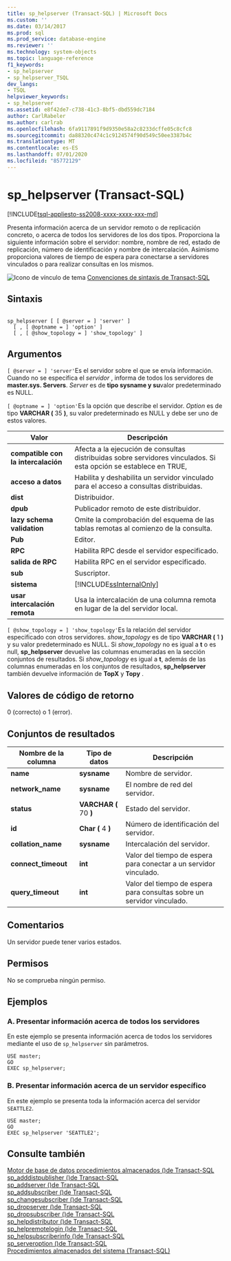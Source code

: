 ```yaml
---
title: sp_helpserver (Transact-SQL) | Microsoft Docs
ms.custom: ''
ms.date: 03/14/2017
ms.prod: sql
ms.prod_service: database-engine
ms.reviewer: ''
ms.technology: system-objects
ms.topic: language-reference
f1_keywords:
- sp_helpserver
- sp_helpserver_TSQL
dev_langs:
- TSQL
helpviewer_keywords:
- sp_helpserver
ms.assetid: e8f42de7-c738-41c3-8bf5-dbd559dc7184
author: CarlRabeler
ms.author: carlrab
ms.openlocfilehash: 6fa9117891f9d9350e58a2c8233dcffe05c8cfc8
ms.sourcegitcommit: da88320c474c1c9124574f90d549c50ee3387b4c
ms.translationtype: MT
ms.contentlocale: es-ES
ms.lasthandoff: 07/01/2020
ms.locfileid: "85772129"
---
```

# <a name="sp_helpserver-transact-sql"></a>sp_helpserver (Transact-SQL)
[!INCLUDE[tsql-appliesto-ss2008-xxxx-xxxx-xxx-md](../../includes/applies-to-version/sqlserver.md)]

  Presenta información acerca de un servidor remoto o de replicación concreto, o acerca de todos los servidores de los dos tipos. Proporciona la siguiente información sobre el servidor: nombre, nombre de red, estado de replicación, número de identificación y nombre de intercalación. Asimismo proporciona valores de tiempo de espera para conectarse a servidores vinculados o para realizar consultas en los mismos.  
  
 ![Icono de vínculo de tema](../../database-engine/configure-windows/media/topic-link.gif "Icono de vínculo de tema") [Convenciones de sintaxis de Transact-SQL](../../t-sql/language-elements/transact-sql-syntax-conventions-transact-sql.md)  
  
## <a name="syntax"></a>Sintaxis  
  
```  
  
sp_helpserver [ [ @server = ] 'server' ]   
  [ , [ @optname = ] 'option' ]   
  [ , [ @show_topology = ] 'show_topology' ]  
```  
  
## <a name="arguments"></a>Argumentos  
`[ @server = ] 'server'`Es el servidor sobre el que se envía información. Cuando no se especifica el *servidor* , informa de todos los servidores de **master.sys. Servers**. *Server* es de **tipo sysname y su**valor predeterminado es NULL.  
  
`[ @optname = ] 'option'`Es la opción que describe el servidor. *Option* es de tipo **VARCHAR (** 35 **)**, su valor predeterminado es NULL y debe ser uno de estos valores.  
  
|Valor|Descripción|  
|-----------|-----------------|  
|**compatible con la intercalación**|Afecta a la ejecución de consultas distribuidas sobre servidores vinculados. Si esta opción se establece en TRUE,|  
|**acceso a datos**|Habilita y deshabilita un servidor vinculado para el acceso a consultas distribuidas.|  
|**dist**|Distribuidor.|  
|**dpub**|Publicador remoto de este distribuidor.|  
|**lazy schema validation**|Omite la comprobación del esquema de las tablas remotas al comienzo de la consulta.|  
|**Pub**|Editor.|  
|**RPC**|Habilita RPC desde el servidor especificado.|  
|**salida de RPC**|Habilita RPC en el servidor especificado.|  
|**sub**|Suscriptor.|  
|**sistema**|[!INCLUDE[ssInternalOnly](../../includes/ssinternalonly-md.md)]|  
|**usar intercalación remota**|Usa la intercalación de una columna remota en lugar de la del servidor local.|  
  
`[ @show_topology = ] 'show_topology'`Es la relación del servidor especificado con otros servidores. *show_topology* es de tipo **VARCHAR (** 1 **)** y su valor predeterminado es NULL. Si *show_topology* no es igual a **t** o es null, **sp_helpserver** devuelve las columnas enumeradas en la sección conjuntos de resultados. Si *show_topology* es igual a **t**, además de las columnas enumeradas en los conjuntos de resultados, **sp_helpserver** también devuelve información de **TopX** y **Topy** .  
  
## <a name="return-code-values"></a>Valores de código de retorno  
 0 (correcto) o 1 (error).  
  
## <a name="result-sets"></a>Conjuntos de resultados  
  
|Nombre de la columna|Tipo de datos|Descripción|  
|-----------------|---------------|-----------------|  
|**name**|**sysname**|Nombre de servidor.|  
|**network_name**|**sysname**|El nombre de red del servidor.|  
|**status**|**VARCHAR (** 70 **)**|Estado del servidor.|  
|**id**|**Char (** 4 **)**|Número de identificación del servidor.|  
|**collation_name**|**sysname**|Intercalación del servidor.|  
|**connect_timeout**|**int**|Valor del tiempo de espera para conectar a un servidor vinculado.|  
|**query_timeout**|**int**|Valor del tiempo de espera para consultas sobre un servidor vinculado.|  
  
## <a name="remarks"></a>Comentarios  
 Un servidor puede tener varios estados.  
  
## <a name="permissions"></a>Permisos  
 No se comprueba ningún permiso.  
  
## <a name="examples"></a>Ejemplos  
  
### <a name="a-displaying-information-about-all-servers"></a>A. Presentar información acerca de todos los servidores  
 En este ejemplo se presenta información acerca de todos los servidores mediante el uso de `sp_helpserver` sin parámetros.    
  
```  
USE master;  
GO  
EXEC sp_helpserver;  
```  
  
### <a name="b-displaying-information-about-a-specific-server"></a>B. Presentar información acerca de un servidor específico  
 En este ejemplo se presenta toda la información acerca del servidor `SEATTLE2`.  
  
```  
USE master;  
GO  
EXEC sp_helpserver 'SEATTLE2';  
```  
  
## <a name="see-also"></a>Consulte también  
 [Motor de base de datos procedimientos almacenados &#40;&#41;de Transact-SQL](../../relational-databases/system-stored-procedures/database-engine-stored-procedures-transact-sql.md)   
 [sp_adddistpublisher &#40;&#41;de Transact-SQL](../../relational-databases/system-stored-procedures/sp-adddistpublisher-transact-sql.md)   
 [sp_addserver &#40;&#41;de Transact-SQL](../../relational-databases/system-stored-procedures/sp-addserver-transact-sql.md)   
 [sp_addsubscriber &#40;&#41;de Transact-SQL](../../relational-databases/system-stored-procedures/sp-addsubscriber-transact-sql.md)   
 [sp_changesubscriber &#40;&#41;de Transact-SQL](../../relational-databases/system-stored-procedures/sp-changesubscriber-transact-sql.md)   
 [sp_dropserver &#40;&#41;de Transact-SQL](../../relational-databases/system-stored-procedures/sp-dropserver-transact-sql.md)   
 [sp_dropsubscriber &#40;&#41;de Transact-SQL](../../relational-databases/system-stored-procedures/sp-dropsubscriber-transact-sql.md)   
 [sp_helpdistributor &#40;&#41;de Transact-SQL](../../relational-databases/system-stored-procedures/sp-helpdistributor-transact-sql.md)   
 [sp_helpremotelogin &#40;&#41;de Transact-SQL](../../relational-databases/system-stored-procedures/sp-helpremotelogin-transact-sql.md)   
 [sp_helpsubscriberinfo &#40;&#41;de Transact-SQL](../../relational-databases/system-stored-procedures/sp-helpsubscriberinfo-transact-sql.md)   
 [sp_serveroption &#40;&#41;de Transact-SQL](../../relational-databases/system-stored-procedures/sp-serveroption-transact-sql.md)   
 [Procedimientos almacenados del sistema &#40;Transact-SQL&#41;](../../relational-databases/system-stored-procedures/system-stored-procedures-transact-sql.md)  
  
  
